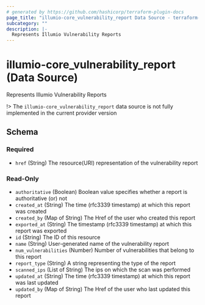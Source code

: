 ```yaml
---
# generated by https://github.com/hashicorp/terraform-plugin-docs
page_title: "illumio-core_vulnerability_report Data Source - terraform-provider-illumio-core"
subcategory: ""
description: |-
  Represents Illumio Vulnerability Reports
---
```


# illumio-core_vulnerability_report (Data Source)

Represents Illumio Vulnerability Reports

!> The `illumio-core_vulnerability_report` data source is not fully implemented in the current provider version


<!-- schema generated by tfplugindocs -->
## Schema

### Required

- `href` (String) The resource(URI) representation of the vulnerability report

### Read-Only

- `authoritative` (Boolean) Boolean value specifies whether a report is authoritative (or) not
- `created_at` (String) The time (rfc3339 timestamp) at which this report was created
- `created_by` (Map of String) The Href of the user who created this report
- `exported_at` (String) The timestamp (rfc3339 timestamp) at which this report was exported
- `id` (String) The ID of this resource
- `name` (String) User-generated name of the vulnerability report
- `num_vulnerabilities` (Number) Number of vulnerabilities that belong to this report
- `report_type` (String) A string representing the type of the report
- `scanned_ips` (List of String) The ips on which the scan was performed
- `updated_at` (String) The time (rfc3339 timestamp) at which this report was last updated
- `updated_by` (Map of String) The Href of the user who last updated this report


